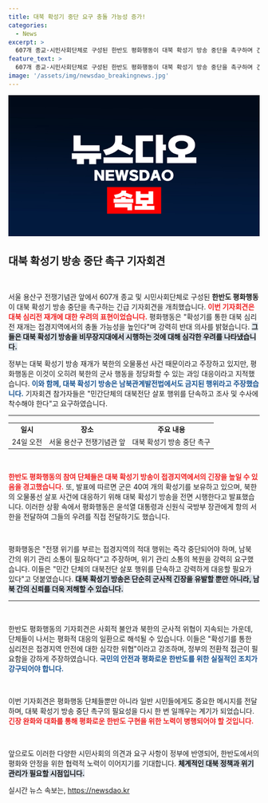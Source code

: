 ```yaml
---
title: 대북 확성기 중단 요구 충돌 가능성 증가!
categories:
  - News
excerpt: >
  607개 종교·시민사회단체로 구성된 한반도 평화행동이 대북 확성기 방송 중단을 촉구하며 긴급 기자회견을 개최했습니다. 확성기를 통한 심리전 재개는 접경지역의 갈등을 부추길 뿐이라며 정부의 과잉 대응을 비판했습니다. 남북 소통 회복을 주장하는 이들의 목소리가 주목받고 있습니다.
feature_text: >
  607개 종교·시민사회단체로 구성된 한반도 평화행동이 대북 확성기 방송 중단을 촉구하며 긴급 기자회견을 개최했습니다. 확성기를 통한 심리전 재개는 접경지역의 갈등을 부추길 뿐이라며 정부의 과잉 대응을 비판했습니다. 남북 소통 회복을 주장하는 이들의 목소리가 주목받고 있습니다.
image: '/assets/img/newsdao_breakingnews.jpg'
---
```


<p><img src="/assets/img/newsdao_breakingnews.jpg" alt="pcversion 속보" /></p>

<h2 data-ke-size="size26">대북 확성기 방송 중단 촉구 기자회견</h2>

<p data-ke-size="size16">&nbsp;</p>

<p>서울 용산구 전쟁기념관 앞에서 607개 종교 및 시민사회단체로 구성된 <b>한반도 평화행동</b>이 대북 확성기 방송 중단을 촉구하는 긴급 기자회견을 개최했습니다. <b><span style="color: #ee2323;">이번 기자회견은 대북 심리전 재개에 대한 우려의 표현이었습니다.</span></b> 평화행동은 "확성기를 통한 대북 심리전 재개는 접경지역에서의 충돌 가능성을 높인다"며 강력히 반대 의사를 밝혔습니다. <b><span style="background-color: #21538527;">그들은 대북 확성기 방송을 비무장지대에서 시행하는 것에 대해 심각한 우려를 나타냈습니다.</span></b> </p>

<p>정부는 대북 확성기 방송 재개가 북한의 오물풍선 사건 때문이라고 주장하고 있지만, 평화행동은 이것이 오히려 북한의 군사 행동을 정당화할 수 있는 과잉 대응이라고 지적했습니다. <b><span style="color: #1a5490;">이와 함께, 대북 확성기 방송은 남북관계발전법에서도 금지된 행위라고 주장했습니다.</span></b> 기자회견 참가자들은 "민간단체의 대북전단 살포 행위를 단속하고 조사 및 수사에 착수해야 한다"고 요구하였습니다.</p>

<hr>

<table>
    <tr>
        <td style="text-align: center; height: 17px;"><b>일시</b></td>
        <td style="text-align: center; height: 17px;"><b>장소</b></td>
        <td style="text-align: center; height: 17px;"><b>주요 내용</b></td>
    </tr>
    <tr>
        <td style="text-align: center; height: 17px;">24일 오전</td>
        <td style="text-align: center; height: 17px;">서울 용산구 전쟁기념관 앞</td>
        <td style="text-align: center; height: 17px;">대북 확성기 방송 중단 촉구</td>
    </tr>
</table>

<p data-ke-size="size16">&nbsp;</p>

<p><b><span style="color: #ee2323;">한반도 평화행동의 참여 단체들은 대북 확성기 방송이 접경지역에서의 긴장을 높일 수 있음을 경고했습니다.</span></b> 또, 발표에 따르면 군은 40여 개의 확성기를 보유하고 있으며, 북한의 오물풍선 살포 사건에 대응하기 위해 대북 확성기 방송을 전면 시행한다고 발표했습니다. 이러한 상황 속에서 평화행동은 윤석열 대통령과 신원식 국방부 장관에게 항의 서한을 전달하여 그들의 우려를 직접 전달하기도 했습니다.</p>

<p data-ke-size="size16">&nbsp;</p>

<p>평화행동은 "전쟁 위기를 부르는 접경지역의 적대 행위는 즉각 중단되어야 하며, 남북 간의 위기 관리 소통이 필요하다"고 주장하며, 위기 관리 소통의 복원을 강력히 요구했습니다. 이들은 "민간 단체의 대북전단 살포 행위를 단속하고 강력하게 대응할 필요가 있다"고 덧붙였습니다. <b><span style="background-color: #21538527;">대북 확성기 방송은 단순히 군사적 긴장을 유발할 뿐만 아니라, 남북 간의 신뢰를 더욱 저해할 수 있습니다.</span></b></p>

<hr>

<p data-ke-size="size16">&nbsp;</p>

<p>한반도 평화행동의 기자회견은 사회적 불안과 북한의 군사적 위협이 지속되는 가운데, 단체들이 나서는 평화적 대응의 일환으로 해석될 수 있습니다. 이들은 "확성기를 통한 심리전은 접경지역 안전에 대한 심각한 위협"이라고 강조하며, 정부의 전환적 접근이 필요함을 강하게 주장하였습니다. <b><span style="color: #1a5490;">국민의 안전과 평화로운 한반도를 위한 실질적인 조치가 강구되어야 합니다.</span></b> </p>

<p data-ke-size="size16">&nbsp;</p>

<p>이번 기자회견은 평화행동 단체들뿐만 아니라 일반 시민들에게도 중요한 메시지를 전달하며, 대북 확성기 방송 중단 촉구의 필요성을 다시 한 번 일깨우는 계기가 되었습니다. <b><span style="color: #ee2323;">긴장 완화와 대화를 통해 평화로운 한반도 구현을 위한 노력이 병행되어야 할 것입니다.</span></b> </p>

<p data-ke-size="size16">&nbsp;</p>

<p>앞으로도 이러한 다양한 시민사회의 의견과 요구 사항이 정부에 반영되어, 한반도에서의 평화와 안정을 위한 협력적 노력이 이어지기를 기대합니다. <b><span style="background-color: #21538527;">체계적인 대북 정책과 위기 관리가 필요할 시점입니다.</span></b> </p>
실시간 뉴스 속보는, <a href="https://newsdao.kr" rel="dofollow">https://newsdao.kr</a>


